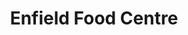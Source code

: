 ---
title: "Enfield Food Centre"
url: /cheshunt-waltham-cross/enfield-food-centre/
shop: greengrocer
---